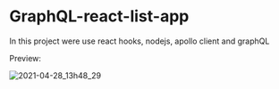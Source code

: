 
# GraphQL-react-list-app

In this project were use react hooks, nodejs, apollo client and graphQL

Preview:

![2021-04-28_13h48_29](https://user-images.githubusercontent.com/49380593/116456946-729d4600-a828-11eb-815a-561edf47c0c5.png)



